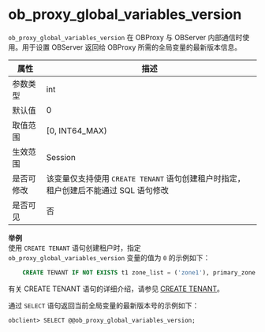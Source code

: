 ob_proxy_global_variables_version 
======================================================

`ob_proxy_global_variables_version` 在 OBProxy 与 OBServer 内部通信时使用。用于设置 OBServer 返回给 OBProxy 所需的全局变量的最新版本信息。


| **属性** |     **描述**      |
|--------|-----------------|
| 参数类型   | int             |
| 默认值    | 0               |
| 取值范围   | \[0, INT64_MAX) |
| 生效范围   | Session         |
| 是否可修改  |该变量仅支持使用 `CREATE TENANT` 语句创建租户时指定，租户创建后不能通过 SQL 语句修改                |
| 是否可见   | 否      |

**举例**  
使用 `CREATE TENANT` 语句创建租户时，指定 `ob_proxy_global_variables_version` 变量的值为 `0` 的示例如下：
```sql
    CREATE TENANT IF NOT EXISTS t1 zone_list = ('zone1'), primary_zone = 'zone1', resource_pool_list = ('pool1') SET ob_compatibility_mode = 'mysql',ob_proxy_global_variables_version = 0;
```
有关 CREATE TENANT 语句的详细介绍，请参见 [CREATE TENANT](../../10.sql-reference/5.sql-statements/21.create-tenant.md)。

通过 `SELECT` 语句返回当前全局变量的最新版本号的示例如下：

    obclient> SELECT @@ob_proxy_global_variables_version;
